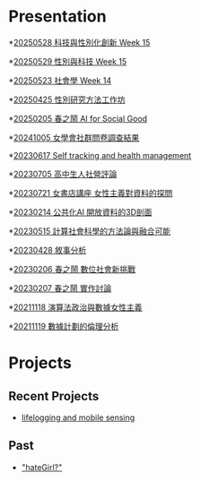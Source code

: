 # Presentation
*[20250528 科技與性別化創新 Week 15](https://docs.google.com/presentation/d/e/2PACX-1vSsgjqYjiA4Kmt1Rj-VoHqsrf2xD68e6MB5KpAnjTt1dLnf8XsgY6ZCxfoHwfl-ZAB0Ylpc2jM9hHYW/pub?start=false&loop=false&delayms=3000)

*[20250529 性別與科技 Week 15]()

*[20250523 社會學 Week 14]()

*[20250425 性別研究方法工作坊]()

*[20250205 春之鬧 AI for Social Good]()

*[20241005 女學會社群問卷調查結果]()

*[20230617 Self tracking and health management]()

*[20230705 高中生人社營評論]()

*[20230721 女書店講座 女性主義對資料的探問]()

*[20230214 公共化AI 開放資料的3D剖面]()

*[20230515 計算社會科學的方法論與融合可能]()

*[20230428 敘事分析]()

*[20230206 春之鬧 數位社會新挑戰]()

*[20230207 春之鬧 實作討論]()


*[20211118 演算法政治與數據女性主義]()

*[20211119 數據計劃的倫理分析]()


# Projects

## Recent Projects
* [lifelogging and mobile sensing]()

## Past
* ["hateGirl?"]()

